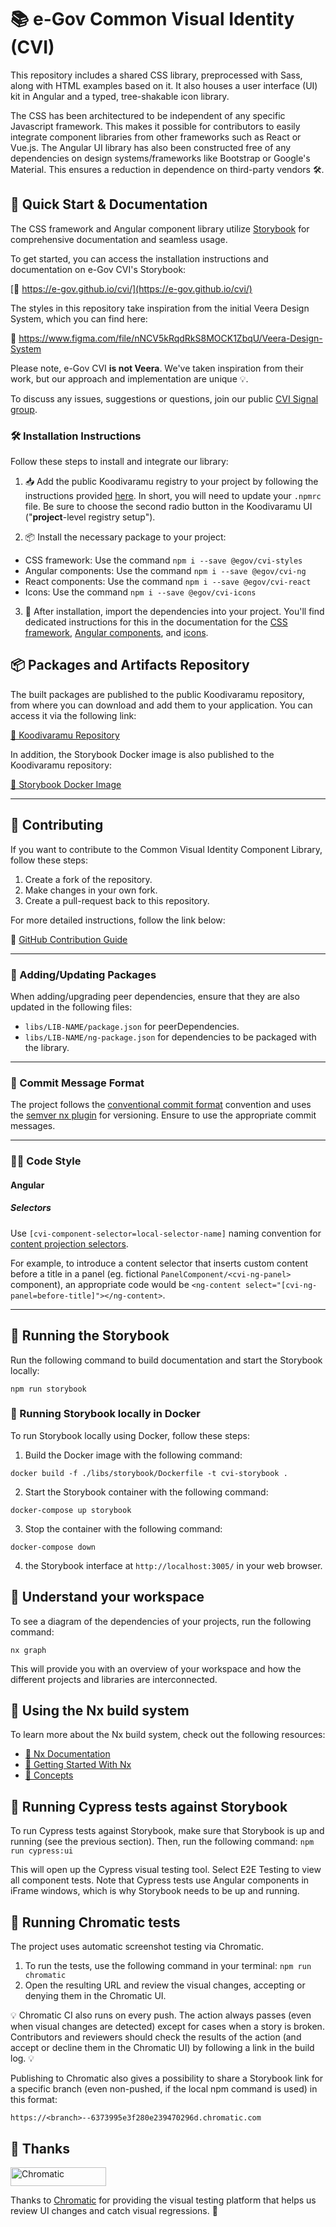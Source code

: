 # 📚 e-Gov Common Visual Identity (CVI)

This repository includes a shared CSS library, preprocessed with Sass, along with HTML examples based on it. It also houses a user interface (UI) kit in Angular and a typed, tree-shakable icon library.

The CSS has been architectured to be independent of any specific Javascript framework. This makes it possible for contributors to easily integrate component libraries from other frameworks such as React or Vue.js. The Angular UI library has also been constructed free of any dependencies on design systems/frameworks like Bootstrap or Google's Material. This ensures a reduction in dependence on third-party vendors 🛠️.

## 🚀 Quick Start & Documentation

The CSS framework and Angular component library utilize [Storybook](https://storybook.js.org) for comprehensive documentation and seamless usage.

To get started, you can access the installation instructions and documentation on e-Gov CVI's Storybook:

[📌 https://e-gov.github.io/cvi/](https://e-gov.github.io/cvi/)

The styles in this repository take inspiration from the initial Veera Design System, which you can find here:

🔗 https://www.figma.com/file/nNCV5kRqdRkS8MOCK1ZbqU/Veera-Design-System

Please note, e-Gov CVI **is not Veera**. We've taken inspiration from their work, but our approach and implementation are unique 💡.

To discuss any issues, suggestions or questions, join our public [CVI Signal group](https://signal.group/#CjQKIII854RES5vfIQ8Oqw5fWmS2_FY8cJTEM1RSJI9fSsplEhC4dNwXGkcfqf34YmQJJDi_).

### 🛠️ Installation Instructions

Follow these steps to install and integrate our library:

1. 📥 Add the public Koodivaramu registry to your project by following the instructions provided [here](https://koodivaramu.eesti.ee/e-gov/cvi/-/packages/385). In short, you will need to update your `.npmrc` file. Be sure to choose the second radio button in the Koodivaramu UI ("**project**-level registry setup").

2. 📦 Install the necessary package to your project:
  - CSS framework: Use the command `npm i --save @egov/cvi-styles`
  - Angular components: Use the command `npm i --save @egov/cvi-ng`
  - React components: Use the command `npm i --save @egov/cvi-react`
  - Icons: Use the command `npm i --save @egov/cvi-icons`

3. 🏁 After installation, import the dependencies into your project. You'll find dedicated instructions for this in the documentation for the [CSS framework](https://e-gov.github.io/cvi/?path=/docs/styles-how-to-install--how-to-install), [Angular components](https://e-gov.github.io/cvi/?path=/docs/angular-installation--installation), and [icons](https://e-gov.github.io/cvi/?path=/docs/icons-how-to-use--page).


## 📦 Packages and Artifacts Repository

The built packages are published to the public Koodivaramu repository, from where you can download and add them to your application. You can access it via the following link:

[🔗 Koodivaramu Repository](https://koodivaramu.eesti.ee/e-gov/cvi/-/packages)

In addition, the Storybook Docker image is also published to the Koodivaramu repository:

[🔗 Storybook Docker Image](https://koodivaramu.eesti.ee/e-gov/cvi/container_registry)

---

## 🤝 Contributing

If you want to contribute to the Common Visual Identity Component Library, follow these steps:

1. Create a fork of the repository.
2. Make changes in your own fork.
3. Create a pull-request back to this repository.

For more detailed instructions, follow the link below:

🔗 [GitHub Contribution Guide](https://docs.github.com/en/get-started/quickstart/contributing-to-projects)

---

### 🔄 Adding/Updating Packages

When adding/upgrading peer dependencies, ensure that they are also updated in the following files:

- `libs/LIB-NAME/package.json` for peerDependencies.
- `libs/LIB-NAME/ng-package.json` for dependencies to be packaged with the library.

---

### 📝 Commit Message Format

The project follows the [conventional commit format](https://www.conventionalcommits.org) convention and uses the [semver nx plugin](https://github.com/jscutlery/semver) for versioning. Ensure to use the appropriate commit messages.

---

### 🧑‍💻 Code Style

#### Angular

##### Selectors

Use `[cvi-component-selector=local-selector-name]` naming convention for [content projection selectors](https://angular.io/guide/content-projection).

For example, to introduce a content selector that inserts custom content before a title in a panel (eg. fictional `PanelComponent/<cvi-ng-panel>` component), an appropriate code would be `<ng-content select="[cvi-ng-panel=before-title]"></ng-content>`.

---

## 🚀 Running the Storybook

Run the following command to build documentation and start the Storybook locally:

`npm run storybook`

### 🐳 Running Storybook locally in Docker

To run Storybook locally using Docker, follow these steps:

1. Build the Docker image with the following command:

`docker build -f ./libs/storybook/Dockerfile -t cvi-storybook .`

2. Start the Storybook container with the following command:

`docker-compose up storybook`

3. Stop the container with the following command:

`docker-compose down`

4. the Storybook interface at `http://localhost:3005/` in your web browser.

## 🔎 Understand your workspace

To see a diagram of the dependencies of your projects, run the following command:

`nx graph`

This will provide you with an overview of your workspace and how the different projects and libraries are interconnected.

## 🔨 Using the Nx build system

To learn more about the Nx build system, check out the following resources:

- [🔗 Nx Documentation](https://nx.dev)
- [🔗 Getting Started With Nx](https://nx.dev/getting-started/intro)
- [🔗 Concepts](https://nx.dev/concepts)

## 🚀 Running Cypress tests against Storybook

To run Cypress tests against Storybook, make sure that Storybook is up and running (see the previous section). Then, run the following command: `npm run cypress:ui`

This will open up the Cypress visual testing tool. Select E2E Testing to view all component tests. Note that Cypress tests use Angular components in iFrame windows, which is why Storybook needs to be up and running.

## 🚀 Running Chromatic tests

The project uses automatic screenshot testing via Chromatic.

1. To run the tests, use the following command in your terminal: `npm run chromatic`
2. Open the resulting URL and review the visual changes, accepting or denying them in the Chromatic UI.

💡 Chromatic CI also runs on every push. The action always passes (even when visual changes are detected) except for cases when a story is broken. Contributors and reviewers should check the results of the action (and accept or decline them in the Chromatic UI) by following a link in the build log. 💡

Publishing to Chromatic also gives a possibility to share a Storybook link for a specific branch (even non-pushed, if the local npm command is used) in this format:

`https://<branch>--6373995e3f280e239470296d.chromatic.com`

## 🙏 Thanks

<a href="https://www.chromatic.com/"><img src="https://user-images.githubusercontent.com/321738/84662277-e3db4f80-af1b-11ea-88f5-91d67a5e59f6.png" width="153" height="30" alt="Chromatic" /></a>

Thanks to [Chromatic](https://www.chromatic.com/) for providing the visual testing platform that helps us review UI changes and catch visual regressions. 🎉
